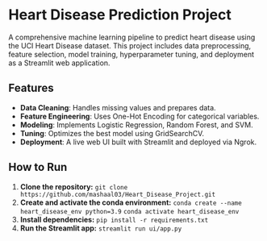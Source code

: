 # Heart Disease Prediction Project

A comprehensive machine learning pipeline to predict heart disease using the UCI Heart Disease dataset. This project includes data preprocessing, feature selection, model training, hyperparameter tuning, and deployment as a Streamlit web application.

## Features
- **Data Cleaning**: Handles missing values and prepares data.
- **Feature Engineering**: Uses One-Hot Encoding for categorical variables.
- **Modeling**: Implements Logistic Regression, Random Forest, and SVM.
- **Tuning**: Optimizes the best model using GridSearchCV.
- **Deployment**: A live web UI built with Streamlit and deployed via Ngrok.

## How to Run

1.  **Clone the repository:**
    `git clone https://github.com/mashaal03/Heart_Disease_Project.git`
2.  **Create and activate the conda environment:**
    `conda create --name heart_disease_env python=3.9`
    `conda activate heart_disease_env`
3.  **Install dependencies:**
    `pip install -r requirements.txt`
4.  **Run the Streamlit app:**
    `streamlit run ui/app.py`
